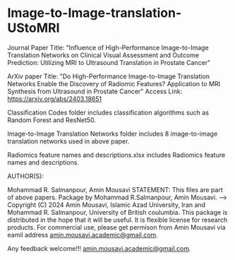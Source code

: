 # Image-to-Image-translation-UStoMRI
Journal Paper Title: "Influence of High-Performance Image-to-Image Translation Networks on Clinical Visual Assessment and Outcome Prediction: Utilizing MRI to Ultrasound Translation in Prostate Cancer"

ArXiv paper Title: "Do High-Performance Image-to-Image Translation Networks Enable the Discovery of Radiomic Features? Application to MRI Synthesis from Ultrasound in Prostate Cancer"
Access Link: https://arxiv.org/abs/2403.18651

Classification Codes folder includes classification algorithms such as Random Forest and ResNet50.

Image-to-Image Translation Networks folder includes 8 image-to-image translation networks used in above paper. 

Radiomics feature names and descriptions.xlsx includes Radiomics feature names and descriptions. 

AUTHOR(S):

Mohammad R. Salmanpour, Amin Mousavi
STATEMENT: This files are part of above papers. Package by Mohammad R.Salmanpour, Amin Mousavi. --> Copyright (C) 2024 Amin Mousavi, Islamic Azad University, Iran and Mohammad R. Salmanpour, University of British coulumbia. This package is distributed in the hope that it will be useful. It is flexible license for research products. For commercial use, please get permison from Amin Mousavi via eamil address amin.mousavi.academic@gmail.com.

Any feedback welcome!!! amin.mousavi.academic@gmail.com.
